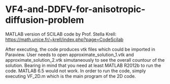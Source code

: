 # VF4-and-DDFV-for-anisotropic-diffusion-problem
MATLAB version of SCILAB code by Prof. Stella Krell: https://math.unice.fr/~krell/index.php?page=CodeScilab

After executing, the code produces vtk files which could be imported in Paraview.
User needs to open approximate_solution_1.vtk and approximate_solution_2.vtk simutaneously to see the overall countour of the solution.
Bearing in mind that you need at least MATLAB R2012b to run the code. MATLAB 6.5 would not work.
In order to run the code, simply executing VF_2D.m which is the main program of the 2D code.
